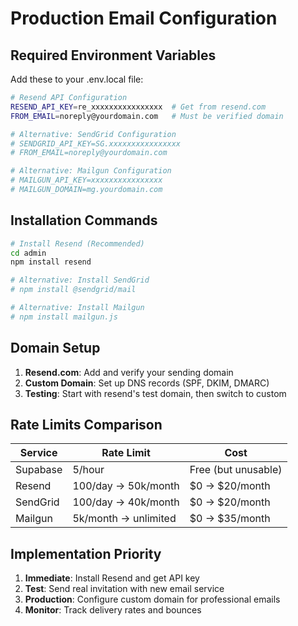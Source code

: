 # Production Email Configuration

## Required Environment Variables

Add these to your .env.local file:

```bash
# Resend API Configuration
RESEND_API_KEY=re_xxxxxxxxxxxxxxxx  # Get from resend.com
FROM_EMAIL=noreply@yourdomain.com   # Must be verified domain

# Alternative: SendGrid Configuration  
# SENDGRID_API_KEY=SG.xxxxxxxxxxxxxxxx
# FROM_EMAIL=noreply@yourdomain.com

# Alternative: Mailgun Configuration
# MAILGUN_API_KEY=xxxxxxxxxxxxxxxx
# MAILGUN_DOMAIN=mg.yourdomain.com
```

## Installation Commands

```bash
# Install Resend (Recommended)
cd admin
npm install resend

# Alternative: Install SendGrid
# npm install @sendgrid/mail

# Alternative: Install Mailgun
# npm install mailgun.js
```

## Domain Setup

1. **Resend.com**: Add and verify your sending domain
2. **Custom Domain**: Set up DNS records (SPF, DKIM, DMARC)
3. **Testing**: Start with resend's test domain, then switch to custom

## Rate Limits Comparison

| Service | Rate Limit | Cost |
|---------|-----------|------|
| Supabase | 5/hour | Free (but unusable) |
| Resend | 100/day → 50k/month | $0 → $20/month |
| SendGrid | 100/day → 40k/month | $0 → $20/month |
| Mailgun | 5k/month → unlimited | $0 → $35/month |

## Implementation Priority

1. **Immediate**: Install Resend and get API key
2. **Test**: Send real invitation with new email service  
3. **Production**: Configure custom domain for professional emails
4. **Monitor**: Track delivery rates and bounces
